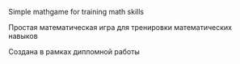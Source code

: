 Simple mathgame for training math skills

Простая математическая игра для тренировки математических навыков

Создана в рамках дипломной работы
